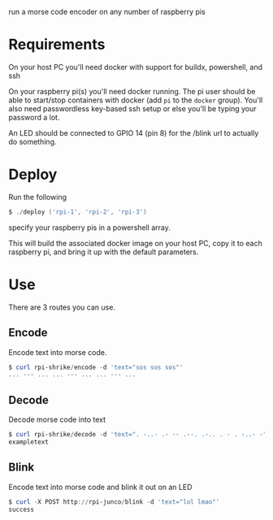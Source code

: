 run a morse code encoder on any number of raspberry pis

# Requirements

On your host PC you'll need docker with support for buildx, powershell, and ssh

On your raspberry pi(s) you'll need docker running. The pi user should be able to start/stop containers with docker (add `pi` to the `docker` group). You'll also need passwordless key-based ssh setup or else you'll be typing your password a lot.

An LED should be connected to GPIO 14 (pin 8) for the /blink url to actually do something.

# Deploy

Run the following

```powershell
$ ./deploy ('rpi-1', 'rpi-2', 'rpi-3')
```

specify your raspberry pis in a powershell array.

This will build the associated docker image on your host PC, copy it to each raspberry pi, and bring it up with the default parameters.

# Use

There are 3 routes you can use.

## Encode

Encode text into morse code.

```powershell
$ curl rpi-shrike/encode -d 'text="sos sos sos"'
... --- ... ... --- ... ... --- ...
```

## Decode

Decode morse code into text

```powershell
$ curl rpi-shrike/decode -d 'text=". -..- .- -- .--. .-.. . - . -..- -"'
exampletext
```

## Blink

Encode text into morse code and blink it out on an LED

```powershell
$ curl -X POST http://rpi-junco/blink -d 'text="lol lmao"'
success
```